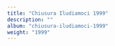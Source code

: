 ```yaml
---
title: "Chiusura Iludiamoci 1999"
description: ""
album: "chiusura-iludiamoci-1999"
weight: "1999"
---
```

